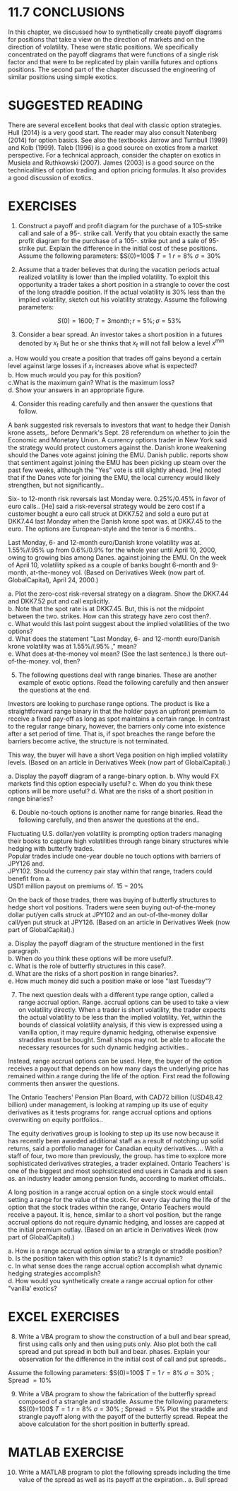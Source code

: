 # 11.7 CONCLUSIONS  

In this chapter, we discussed how to synthetically create payoff diagrams for positions that take a view on the direction of markets and on the direction of volatility. These were static positions. We specifically concentrated on the payoff diagrams that were functions of a single risk factor and that were to be replicated by plain vanilla futures and options positions. The second part of the chapter discussed the engineering of similar positions using simple exotics.  

# SUGGESTED READING  

There are several excellent books that deal with classic option strategies. Hull (2014) is a very good start. The reader may also consult Natenberg (2014) for option basics. See also the textbooks Jarrow and Turnbull (1999) and Kolb (1999). Taleb (1996) is a good source on exotics from a market perspective. For a technical approach, consider the chapter on exotics in Musiela and Ruthkowski (2007). James (2003) is a good source on the technicalities of option trading and option pricing formulas. It also provides a good discussion of exotics.  

# EXERCISES  

1. Construct a payoff and profit diagram for the purchase of a 105-strike call and sale of a 95-. strike call. Verify that you obtain exactly the same profit diagram for the purchase of a 105-. strike put and a sale of 95-strike put. Explain the difference in the initial cost of these positions. Assume the following parameters: $S(0)=100\$ $T=1$ $r=8\%$ $\sigma=30\%$  

2. Assume that a trader believes that during the vacation periods actual realized volatility is lower than the implied volatility. To exploit this opportunity a trader takes a short position in a strangle to cover the cost of the long straddle position. If the actual volatility is $30\%$ less than the implied volatility, sketch out his volatility strategy. Assume the following parameters:  

$$
S(0)=1600;T=3\mathrm{month};r=5\%;\sigma=53\%
$$  

3. Consider a bear spread. An investor takes a short position in a futures denoted by $x_{t}$ But he or she thinks that $x_{t}$ will not fall below a level $x^{\mathrm{min}}$  

a. How would you create a position that trades off gains beyond a certain level against large losses if $x_{t}$ increases above what is expected?   
b. How much would you pay for this position?   
c.What is the maximum gain? What is the maximum loss?   
d. Show your answers in an appropriate figure.  

4. Consider this reading carefully and then answer the questions that follow.  

A bank suggested risk reversals to investors that want to hedge their Danish krone assets,. before Denmark's Sept. 28 referendum on whether to join the Economic and Monetary Union. A currency options trader in New York said the strategy would protect customers against the. Danish krone weakening should the Danes vote against joining the EMU. Danish public. reports show that sentiment against joining the EMU has been picking up steam over the past few weeks, although the "Yes" vote is still slightly ahead. [He] noted that if the Danes vote for joining the EMU, the local currency would likely strengthen, but not significantly..  

Six- to 12-month risk reversals last Monday were. $0.25\%/0.45\%$ in favor of euro calls.. [He] said a risk-reversal strategy would be zero cost if a customer bought a euro call struck at DKK7.52 and sold a euro put at DKK7.44 last Monday when the Danish krone spot was. at DKK7.45 to the euro. The options are European-style and the tenor is 6 months..  

Last Monday, 6- and 12-month euro/Danish krone volatility was at. $1.55\%/l.95\%$ up from $0.6\%/0.9\%$ for the whole year until April 10, 2000, owing to growing bias among Danes. against joining the EMU. On the week of April 10, volatility spiked as a couple of banks bought 6-month and 9-month, at-the-money vol. (Based on Derivatives Week (now part of. GlobalCapital), April 24, 2000.)  

a. Plot the zero-cost risk-reversal strategy on a diagram. Show the DKK7.44 and DKK7.52 put and call explicitly.   
b. Note that the spot rate is at DKK7.45. But, this is not the midpoint between the two. strikes. How can this strategy have zero cost then?.   
c. What would this last point suggest about the implied volatilities of the two options?   
d. What does the statement "Last Monday, 6- and 12-month euro/Danish krone volatility was at $1.55\%/l.95\%$ ," mean?   
e. What does at-the-money vol mean? (See the last sentence.) Is there out-of-the-money. vol, then?  

5. The following questions deal with range binaries. These are another example of exotic options. Read the following carefully and then answer the questions at the end.  

Investors are looking to purchase range options. The product is like a straightforward range binary in that the holder pays an upfront premium to receive a fixed pay-off as long as spot maintains a certain range. In contrast to the regular range binary, however, the barriers only come into existence after a set period of time. That is, if spot breaches the range before the barriers become active, the structure is not terminated.  

This way, the buyer will have a short Vega position on high implied volatility levels. (Based on an article in Derivatives Week (now part of GlobalCapital).)  

a. Display the payoff diagram of a range-binary option. b. Why would FX markets find this option especially useful? c. When do you think these options will be more useful? d. What are the risks of a short position in range binaries?  

6. Double no-touch options is another name for range binaries. Read the following carefully, and then answer the questions at the end..  

Fluctuating U.S. dollar/yen volatility is prompting option traders managing their books to capture high volatilities through range binary structures while hedging with butterfly trades.   
Popular trades include one-year double no touch options with barriers of JPY126 and.   
JPY102. Should the currency pair stay within that range, traders could benefit from a.   
USD1 million payout on premiums of. $15{-}20\%$  

On the back of those trades, there was buying of butterfly structures to hedge short vol positions. Traders were seen buying out-of-the-money dollar put/yen calls struck at JPY102 and an out-of-the-money dollar call/yen put struck at JPY126. (Based on an article in Derivatives Week (now part of GlobalCapital).)  

a. Display the payoff diagram of the structure mentioned in the first paragraph.   
b. When do you think these options will be more useful?.   
c. What is the role of butterfly structures in this case?.   
d. What are the risks of a short position in range binaries?.   
e. How much money did such a position make or lose "last Tuesday"?  

7. The next question deals with a different type range option, called a range accrual option. Range. accrual options can be used to take a view on volatility directly. When a trader is short volatility, the trader expects the actual volatility to be less than the implied volatility. Yet, within the bounds of classical volatility analysis, if this view is expressed using a vanilla option, it may require dynamic hedging, otherwise expensive straddles must be bought. Small shops may not. be able to allocate the necessary resources for such dynamic hedging activities..  

Instead, range accrual options can be used. Here, the buyer of the option receives a payout that depends on how many days the underlying price has remained within a range during the life of the option. First read the following comments then answer the questions.  

The Ontario Teachers' Pension Plan Board, with CAD72 billion (USD48.42 billion) under management, is looking at ramping up its use of equity derivatives as it tests programs for. range accrual options and options overwriting on equity portfolios..  

The equity derivatives group is looking to step up its use now because it has recently been awarded additional staff as a result of notching up solid returns, said a portfolio manager for Canadian equity derivatives.... With a staff of four, two more than previously, the group. has time to explore more sophisticated derivatives strategies, a trader explained. Ontario Teachers' is one of the biggest and most sophisticated end users in Canada and is seen as. an industry leader among pension funds, according to market officials..  

A long position in a range accrual option on a single stock would entail setting a range for the value of the stock. For every day during the life of the option that the stock trades within the range, Ontario Teachers would receive a payout. It is, hence, similar to a short vol position, but the range accrual options do not require dynamic hedging, and losses are capped at the initial premium outlay. (Based on an article in Derivatives Week (now part of GlobalCapital).)  

a. How is a range accrual option similar to a strangle or straddle position?   
b. Is the position taken with this option static? Is it dynamic?   
c. In what sense does the range accrual option accomplish what dynamic hedging strategies accomplish?   
d. How would you synthetically create a range accrual option for other "vanilla' exotics?  

# EXCEL EXERCISES  

8. Write a VBA program to show the construction of a bull and bear spread, first using calls only and then using puts only. Also plot both the call spread and put spread in both bull and bear. phases. Explain your observation for the difference in the initial cost of call and put spreads..  

Assume the following parameters: $S(0)=100\$ $T=1$ $r=8\%$ $\sigma=30\%$ ; Spread $=10\%$  

9. Write a VBA program to show the fabrication of the butterfly spread composed of a strangle and straddle. Assume the following parameters: $S(0)=100\$ $T=1$ $r=8\%$ $\sigma=30\%$ ; Spread $=5\%$ Plot the straddle and strangle payoff along with the payoff of the butterfly spread. Repeat the above calculation for the short position in butterfly spread.  

# MATLAB EXERCISE  

10. Write a MATLAB program to plot the following spreads including the time value of the spread as well as its payoff at the expiration.. a. Bull spread  